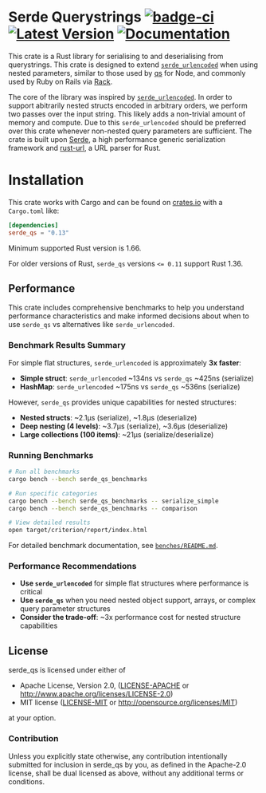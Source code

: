 # Serde Querystrings [![badge-ci]][badge-ci-link] [![Latest Version]][crates.io] [![Documentation]][docs-rs] 


[badge-ci]: https://github.com/samscott89/serde_qs/workflows/Rust%20CI%20checks/badge.svg
[badge-ci-link]: https://github.com/samscott89/serde_qs/actions?query=workflow%3A%22Rust+CI+checks%22+branch%3Amain
[Latest Version]: https://img.shields.io/crates/v/serde_qs.svg
[crates.io]: https://crates.io/crates/serde\_qs
[Documentation]: https://docs.rs/serde_qs/badge.svg
[docs-rs]: https://docs.rs/serde_qs/

This crate is a Rust library for serialising to and deserialising from
querystrings. This crate is designed to extend [`serde_urlencoded`][urlencoded]
when using nested parameters, similar to those used by [qs][qs] for Node, and
commonly used by Ruby on Rails via [Rack][Rack].

The core of the library was inspired by [`serde_urlencoded`][urlencoded].
In order to support abitrarily nested structs encoded in arbitrary orders, we
perform two passes over the input string. This likely adds a non-trivial amount
of memory and compute. Due to this `serde_urlencoded` should be preferred
over this crate whenever non-nested query parameters are sufficient. The crate is built
upon [Serde], a high performance generic serialization framework and [rust-url],
a URL parser for Rust.

[rust-url]: https://github.com/servo/rust-url
[Serde]: https://github.com/serde-rs/serde
[urlencoded]: https://github.com/nox/serde_urlencoded
[qs]: https://www.npmjs.com/package/qs
[Rack]: http://www.rubydoc.info/github/rack/rack/Rack/Utils#parse_nested_query-class_method

Installation
============

This crate works with Cargo and can be found on
[crates.io] with a `Cargo.toml` like:

```toml
[dependencies]
serde_qs = "0.13"
```

Minimum supported Rust version is 1.66.

For older versions of Rust, `serde_qs` versions `<= 0.11` support Rust 1.36.

[crates.io]: https://crates.io/crates/serde_qs

## Performance

This crate includes comprehensive benchmarks to help you understand performance characteristics and make informed decisions about when to use `serde_qs` vs alternatives like `serde_urlencoded`.

### Benchmark Results Summary

For simple flat structures, `serde_urlencoded` is approximately **3x faster**:
- **Simple struct**: `serde_urlencoded` ~134ns vs `serde_qs` ~425ns (serialize)
- **HashMap**: `serde_urlencoded` ~175ns vs `serde_qs` ~536ns (serialize)

However, `serde_qs` provides unique capabilities for nested structures:
- **Nested structs**: ~2.1μs (serialize), ~1.8μs (deserialize)
- **Deep nesting (4 levels)**: ~3.7μs (serialize), ~3.6μs (deserialize)
- **Large collections (100 items)**: ~21μs (serialize/deserialize)

### Running Benchmarks

```bash
# Run all benchmarks
cargo bench --bench serde_qs_benchmarks

# Run specific categories
cargo bench --bench serde_qs_benchmarks -- serialize_simple
cargo bench --bench serde_qs_benchmarks -- comparison

# View detailed results
open target/criterion/report/index.html
```

For detailed benchmark documentation, see [`benches/README.md`](benches/README.md).

### Performance Recommendations

- **Use `serde_urlencoded`** for simple flat structures where performance is critical
- **Use `serde_qs`** when you need nested object support, arrays, or complex query parameter structures
- **Consider the trade-off**: ~3x performance cost for nested structure capabilities

## License

serde_qs is licensed under either of

 * Apache License, Version 2.0, ([LICENSE-APACHE](LICENSE-APACHE) or
   http://www.apache.org/licenses/LICENSE-2.0)
 * MIT license ([LICENSE-MIT](LICENSE-MIT) or
   http://opensource.org/licenses/MIT)

at your option.

### Contribution

Unless you explicitly state otherwise, any contribution intentionally submitted
for inclusion in serde_qs by you, as defined in the Apache-2.0 license,
shall be dual licensed as above, without any additional terms or conditions.
